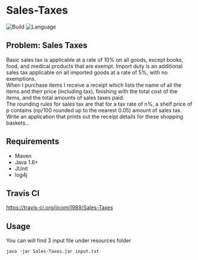# Sales-Taxes

![Build](https://travis-ci.org/jjcomi1989/Sales-Taxes.svg?branch=master)  ![Language](https://img.shields.io/badge/language-java-blue.svg)

## Problem: Sales Taxes

Basic sales tax is applicable at a rate of 10% on all goods, except books, food, and medical products that are exempt. Import duty is an additional sales tax applicable on all imported goods at a rate of 5%, with no exemptions.  
When I purchase items I receive a receipt which lists the name of all the items and their price (including tax), finishing with the total cost of the items, and the total amounts of sales taxes paid.  
The rounding rules for sales tax are that for a tax rate of n%, a shelf price of p contains (np/100 rounded up to the nearest 0.05) amount of sales tax.  
Write an application that prints out the receipt details for these shopping baskets...  

## Requirements 

* Maven 
* Java 1.8+
* JUnit
* log4j

## Travis CI

https://travis-ci.org/jjcomi1989/Sales-Taxes

## Usage

You can will find 3 input file under resources folder

`java -jar Sales-Taxes.jar input.txt`



